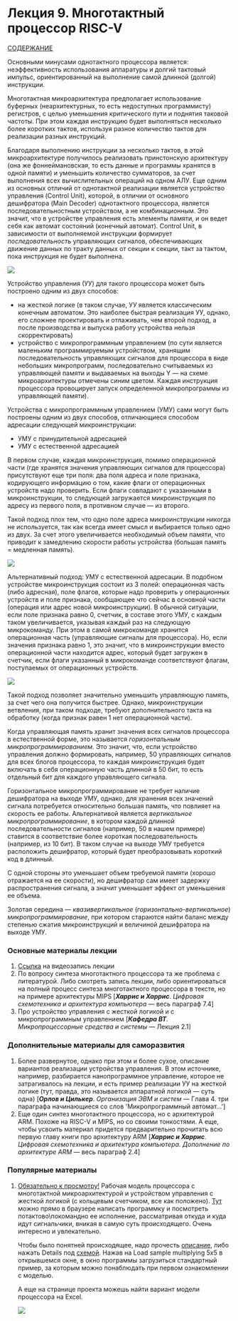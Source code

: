 # Лекция 9. Многотактный процессор RISC-V

[СОДЕРЖАНИЕ](../README.md)

Основными минусами однотактного процессора является: неэффективность использования аппаратуры и долгий тактовый импульс, ориентированный на выполнение самой длинной (долгой) инструкции.

Многотактная микроархитектура предполагает использование буферных (неархитектурных, то есть недоступных программисту) регистров, с целью уменьшения критического пути и поднятия таковой
частоты. При этом каждая инструкцию будет выполняться несколько более коротких тактов, используя разное количество тактов для реализации разных инструкций.

Благодаря выполнению инструкции за несколько тактов, в этой микроархитектуре получилось реализовать принстонскую архитектуру (она же фоннеймановская, то есть данные и программы хранятся в одной памяти) и уменьшить количество сумматоров, за счет выполнения всех вычислительных операций на одном АЛУ. Еще одним из основных отличий от однотактной реализации является устройство управления (Control Unit), которой, в отличии от основного дешифратора (Main Decoder) однотактного процессора, является последовательностным устройством, а не комбинационным. Это значит, что в устройстве управления есть элементы памяти, и он ведет себя как автомат состояний (конечный автомат). Control Unit, в зависимости от выполняемой инструкции формирует *последовательность* управляющих сигналов, обеспечивающих движение данных по тракту данных от секции к секции, такт за тактом, пока инструкция не будет выполнена.

![](../../technical/Lectures1/Pic/multicicle.png)

Устройство управления (УУ) для такого процессора может быть построено одним из двух способов:

- на жесткой логике (в таком случае, УУ является классическим конечным автоматом. Это наиболее быстрая реализация УУ, однако, его сложнее проектировать и отлаживать, чем второй подход, а после производства и выпуска работу устройства нельзя скорректировать)
- устройство с микропрограммным управлением (по сути является маленьким программируемым устройством, хранящим последовательность управляющих сигналов для процессора в виде небольших микропрограмм, последовательно считываемых из управляющей памяти и выдаваемых на выходы Y — на схеме микроархитектуры отмечены синим цветом. Каждая инструкция процессора провоцирует запуск определенной микропрограммы из управляющей памяти).

Устройства с микропрограммным управлением (УМУ) сами могут быть построены одним из двух способов, отличающиеся способом адресации следующей микроинструкции:

- УМУ с принудительной адресацией
- УМУ с естественной адресацией

В первом случае, каждая микроинструкция, помимо операционной части (где хранятся значения управляющих сигналов для процессора) присутствуют еще три поля: два поля адреса и поле признака, кодирующего информацию о том, какие флаги от операционных устройств надо проверить. Если флаги совпадают с указанными в микроинструкции, то следующей загружается микроинструкция по адресу из первого поля, в противном случае — из второго.

Такой подход плох тем, что одно поле адреса микроинструкции никогда не используется, так как всегда имеет смысл и выбирается только одно из двух. За счет этого увеличивается необходимый объем памяти, что приводит к замедлению скорости работы устройства (большая память = медленная память). 

![](../../technical/Lectures1/Pic/umu1.png)

Альтернативный подход: УМУ с естественной адресации. В подобном устройстве микроинструкция состоит из 3 полей: операционная часть (либо адресная), поле флагов, которые надо проверить у операционных устройств и поле признака, сообщающее что сейчас в основной части (операция или адрес новой микроинструкции). В обычной ситуации, если поле признака равно 0, счетчик, в составе этого УМУ, с каждым таком увеличивается, указывая каждый раз на следующую микрокоманду. При этом в самой микрокоманде хранится операционная часть (управляющие сигналы для процессора). Но, если значения признака равно 1, это значит, что в микроинструкции вместо операционной части находится адрес, который будет загружен в счетчик, если флаги указанный в микрокоманде соответствуют флагам, поступаемых от операционных устройств.

![](../../technical/Lectures1/Pic/umu2.png)

Такой подход позволяет значительно уменьшить управляющую память, за счет чего она получится быстрее. Однако, микроинструкции ветвления, при таком подходе, требуют дополнительного такта на обработку (когда признак равен 1 нет операционной части).

Когда управляющая память хранит значения всех сигналов процессора в естественной форме, это называется *горизонтальным микропрограммированием*. Это значит, что, если устройство управления должно формировать, например, 50 управляющих сигналов для всех блогов процессора, то каждая микроинструкция будет включать в себя операционную часть длинной в 50 бит, то есть отдельный бит для каждого управляющего сигнала.

Горизонтальное микропрограммирование не требует наличие дешифратора на выходе УМУ, однако, для хранения всех значений сигнала потребуется относительно большая память, что повлияет на скорость ее работы. Альтернативой является *вертикальное микропрограммирование*, в котором каждой длинной последовательности сигналов (например, 50 в нашем примере) ставится в соответствие более короткая последовательность (например, из 10 бит). В таком случае на выходе УМУ требуется расположить дешифратор, который будет преобразовывать короткий код в длинный.

С одной стороны это уменьшает  объем требуемой памяти (хорошо отражается на ее скорости), но дешифратор сам имеет задержку распространения сигнала, а значит уменьшает эффект от уменьшения ее объема.

Золотая середина — *квазивертикальное* (*горизонтально-вертикальное*) *микропрограммирование*, при котором  стараются найти баланс между степенью сжатия микроинструкций и величиной дешифратора на выходе УМУ.

### Основные материалы лекции

1. [Ссылка](https://www.youtube.com/watch?v=xHefXrFNI0M) на видеозапись лекции
2. По вопросу синтеза многотактного процессора та же проблема с литературой. Либо смотреть запись лекции, либо ориентироваться на полный процесс синтеза многотактного процессора в тексте, но на примере архитектуры MIPS [***Харрис и Харрис***. *Цифровая схемотехника и архитектура компьютера* — весь параграф 7.4]
3. Про устройство управления с жесткой логикой и с микропрограммным управлением [***Кафедра ВТ***. *Микропроцессорные средства и системы* — Лекция 2.1]

### Дополнительные материалы для саморазвития

1. Более развернутое, однако при этом и более сухое, описание вариантов реализации устройства управления. В этом источнике, например, разбирается нанопрограммное управление, которое не затрагивалось на лекции, и есть пример реализации УУ на жесткой логике (тут, правда, это называется аппаратной логикой — суть одна) [***Орлов и Цилькер***. *Организация ЭВМ и систем* — Глава 4. три параграфа начинающиеся со слов 'Микропрограммный автомат…']
2. Еще один синтез многотактного процессора, но с архитектурой ARM. Похоже на RISC-V и MIPS, но со своими тонкостями. А еще, чтобы усвоить материал придется предварительно прочитать всю первую главу книги про архитектуру ARM [***Харрис и Харрис***. *Цифровая схемотехника и архитектура компьютера. Дополнение по архитектуре ARM* — весь параграф 2.4]

### Популярные материалы

1. [Обязательно к просмотру!](http://buthowdoitknow.com/cpu_model_intro.html) Рабочая модель процессора с многотактной микроархитектурой и устройством управления с жесткой логикой (с кольцевым счетчиком, все как положено). [Тут](http://buthowdoitknow.com/but_how_do_it_know_cpu_model.html) можно прямо в браузере написать программку и посмотреть потактово\покомандно ее исполнение, рассматривая откуда и куда идут сигнальчики, вникая в самую суть происходящего. Очень интересно и увлекательно.

   Чтобы было понятней происходящее, надо прочесть [описание](http://buthowdoitknow.com/cpu_model_intro.html), либо нажать Details под [схемой](http://buthowdoitknow.com/but_how_do_it_know_cpu_model.html). Нажав на Load sample multiplying 5x5 в открывшемся окне, в окно программы загрузиться стандартный пример, за которым можно понаблюдать при первом ознакомлении с моделью.

   А еще на странице проекта можешь найти вариант модели процессора на Excel.

   ![](../../technical/Lectures1/Pic/multiciclesite.jpg)
